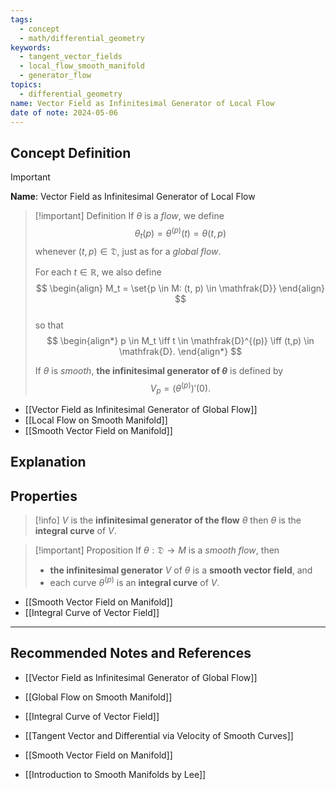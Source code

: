 ```yaml
---
tags:
  - concept
  - math/differential_geometry
keywords:
  - tangent_vector_fields
  - local_flow_smooth_manifold
  - generator_flow
topics:
  - differential_geometry
name: Vector Field as Infinitesimal Generator of Local Flow
date of note: 2024-05-06
---
```


## Concept Definition

>[!important]
>**Name**: Vector Field as Infinitesimal Generator of Local Flow

>[!important] Definition
>If $\theta$ is a *flow*, we define $$\theta_t(p) = \theta^{(p)}(t) = \theta(t, p)$$ whenever $(t, p) \in \mathfrak{D}$, just as for a *global flow*. 
>
>For each $t \in \mathbb{R}$, we also define
>$$
> \begin{align}
> M_t = \set{p \in M: (t, p) \in \mathfrak{D}} 
> \end{align}
>$$  
>so that
>$$
> \begin{align*}
> p \in M_t \iff t \in \mathfrak{D}^{(p)} \iff (t,p) \in \mathfrak{D}.
> \end{align*}
>$$  
>
>If $\theta$ is *smooth*, **the infinitesimal generator of $\theta$** is defined by $$V_p =  (\theta^{(p)})'(0).$$


- [[Vector Field as Infinitesimal Generator of Global Flow]]
- [[Local Flow on Smooth Manifold]]
- [[Smooth Vector Field on Manifold]]

## Explanation



## Properties


>[!info]
>$V$ is the **infinitesimal generator of the flow** $\theta$ then $\theta$ is the **integral curve** of $V$.

>[!important] Proposition
>If $\theta: \mathfrak{D} \rightarrow M$ is a *smooth flow*, then 
>- **the infinitesimal generator** $V$ of $\theta$ is a **smooth vector field**, and 
>- each curve $\theta^{(p)}$ is an **integral curve** of $V$.


- [[Smooth Vector Field on Manifold]]
- [[Integral Curve of Vector Field]]





-----------
##  Recommended Notes and References

- [[Vector Field as Infinitesimal Generator of Global Flow]]

- [[Global Flow on Smooth Manifold]]
- [[Integral Curve of Vector Field]]

- [[Tangent Vector and Differential via Velocity of Smooth Curves]]
- [[Smooth Vector Field on Manifold]]



- [[Introduction to Smooth Manifolds by Lee]]